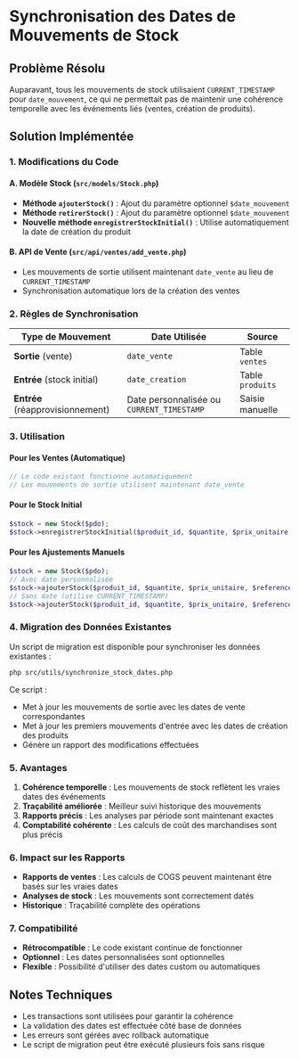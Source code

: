 # Synchronisation des Dates de Mouvements de Stock

## Problème Résolu

Auparavant, tous les mouvements de stock utilisaient `CURRENT_TIMESTAMP` pour `date_mouvement`, ce qui ne permettait pas de maintenir une cohérence temporelle avec les événements liés (ventes, création de produits).

## Solution Implémentée

### 1. Modifications du Code

#### A. Modèle Stock (`src/models/Stock.php`)
- **Méthode `ajouterStock()`** : Ajout du paramètre optionnel `$date_mouvement`
- **Méthode `retirerStock()`** : Ajout du paramètre optionnel `$date_mouvement`
- **Nouvelle méthode `enregistrerStockInitial()`** : Utilise automatiquement la date de création du produit

#### B. API de Vente (`src/api/ventes/add_vente.php`)
- Les mouvements de sortie utilisent maintenant `date_vente` au lieu de `CURRENT_TIMESTAMP`
- Synchronisation automatique lors de la création des ventes

### 2. Règles de Synchronisation

| Type de Mouvement | Date Utilisée | Source |
|-------------------|---------------|---------|
| **Sortie** (vente) | `date_vente` | Table `ventes` |
| **Entrée** (stock initial) | `date_creation` | Table `produits` |
| **Entrée** (réapprovisionnement) | Date personnalisée ou `CURRENT_TIMESTAMP` | Saisie manuelle |

### 3. Utilisation

#### Pour les Ventes (Automatique)
```php
// Le code existant fonctionne automatiquement
// Les mouvements de sortie utilisent maintenant date_vente
```

#### Pour le Stock Initial
```php
$stock = new Stock($pdo);
$stock->enregistrerStockInitial($produit_id, $quantite, $prix_unitaire, $utilisateur_id, $note);
```

#### Pour les Ajustements Manuels
```php
$stock = new Stock($pdo);
// Avec date personnalisée
$stock->ajouterStock($produit_id, $quantite, $prix_unitaire, $reference, $utilisateur_id, $note, $date_custom);
// Sans date (utilise CURRENT_TIMESTAMP)
$stock->ajouterStock($produit_id, $quantite, $prix_unitaire, $reference, $utilisateur_id, $note);
```

### 4. Migration des Données Existantes

Un script de migration est disponible pour synchroniser les données existantes :

```bash
php src/utils/synchronize_stock_dates.php
```

Ce script :
- Met à jour les mouvements de sortie avec les dates de vente correspondantes
- Met à jour les premiers mouvements d'entrée avec les dates de création des produits
- Génère un rapport des modifications effectuées

### 5. Avantages

1. **Cohérence temporelle** : Les mouvements de stock reflètent les vraies dates des événements
2. **Traçabilité améliorée** : Meilleur suivi historique des mouvements
3. **Rapports précis** : Les analyses par période sont maintenant exactes
4. **Comptabilité cohérente** : Les calculs de coût des marchandises sont plus précis

### 6. Impact sur les Rapports

- **Rapports de ventes** : Les calculs de COGS peuvent maintenant être basés sur les vraies dates
- **Analyses de stock** : Les mouvements sont correctement datés
- **Historique** : Traçabilité complète des opérations

### 7. Compatibilité

- **Rétrocompatible** : Le code existant continue de fonctionner
- **Optionnel** : Les dates personnalisées sont optionnelles
- **Flexible** : Possibilité d'utiliser des dates custom ou automatiques

## Notes Techniques

- Les transactions sont utilisées pour garantir la cohérence
- La validation des dates est effectuée côté base de données
- Les erreurs sont gérées avec rollback automatique
- Le script de migration peut être exécuté plusieurs fois sans risque
